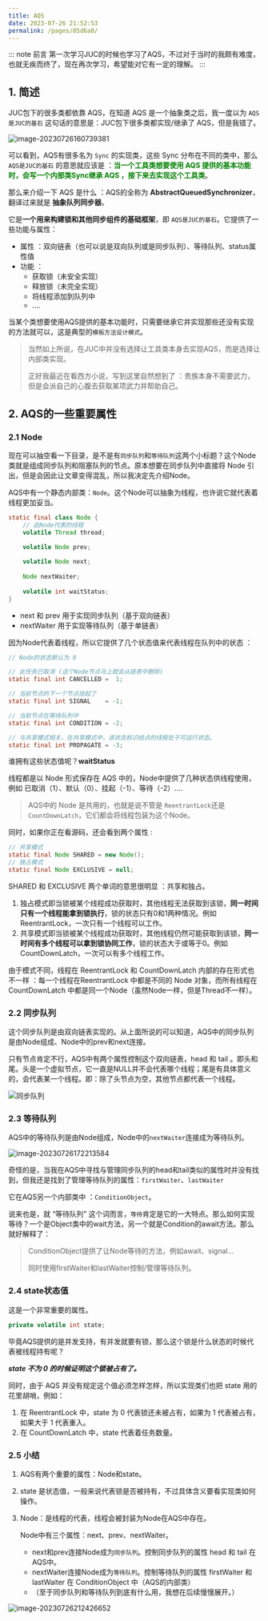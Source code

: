 ```yaml
---
title: AQS
date: 2023-07-26 21:52:53
permalink: /pages/05d6a0/
---
```


::: note 前言
 第一次学习JUC的时候也学习了AQS，不过对于当时的我颇有难度，也就无疾而终了，现在再次学习，希望能对它有一定的理解。
:::
## 1. 简述

JUC包下的很多类都依靠 AQS，在知道 AQS 是一个抽象类之后，我一度以为 `AQS是JUC的基石` 这句话的意思是：JUC包下很多类都实现/继承了 AQS，但是我错了。

![image-20230726160739381](https://typorehwf.oss-cn-chengdu.aliyuncs.com/image-20230726160739381.png)

可以看到，AQS有很多名为 `Sync` 的实现类，这些 Sync 分布在不同的类中，那么  `AQS是JUC的基石` 的意思就应该是 ：<font color=Green>**当一个工具类想要使用 AQS 提供的基本功能时，会写一个内部类Sync继承 AQS ，接下来去实现这个工具类**</font>。

那么来介绍一下 AQS 是什么 ：AQS的全称为 **AbstractQueuedSynchronizer**，翻译过来就是 **抽象队列同步器**。

它是**一个用来构建锁和其他同步组件的基础框架**，即 `AQS是JUC的基石`。它提供了一些功能与属性：

- 属性 ：双向链表（也可以说是双向队列或是同步队列）、等待队列、status属性值
- 功能 ：
    - 获取锁（未安全实现）
    - 释放锁（未完全实现）
    - 将线程添加到队列中
    - ....

当某个类想要使用AQS提供的基本功能时，只需要继承它并实现那些还没有实现的方法就可以，这是典型的`模板方法设计模式`。

>当然如上所说，在JUC中并没有选择让工具类本身去实现AQS，而是选择让内部类实现。
>
>正好我最近在看西方小说，写到这里自然想到了 ：贵族本身不需要武力，但是会派自己的心腹去获取某项武力并帮助自己。

## 2. AQS的一些重要属性

### 2.1 Node
现在可以抽空看一下目录，是不是有`同步队列`和`等待队列`这两个小标题？这个Node类就是组成同步队列和阻塞队列的节点。原本想要在同步队列中直接将 Node 引出，但是会因此让文章变得混乱，所以我决定先介绍Node。

AQS中有一个静态内部类：`Node`。这个Node可以抽象为线程，也许说它就代表着线程更加妥当。

```java
static final class Node {
    // 此Node代表的线程
    volatile Thread thread;
    
    volatile Node prev;

    volatile Node next;
    
    Node nextWaiter;
    
    volatile int waitStatus;
}
```

- next 和 prev 用于实现同步队列（基于双向链表）
- nextWaiter 用于实现等待队列（基于单链表）



因为Node代表着线程，所以它提供了几个状态值来代表线程在队列中的状态 ：

```java
// Node的状态默认为 0

// 此任务已取消 (这个Node节点马上就会从链表中删除)
static final int CANCELLED =  1;

// 当前节点的下一个节点挂起了
static final int SIGNAL    = -1;

// 当前节点在等待队列中
static final int CONDITION = -2;

// 与共享模式相关，在共享模式中，该状态标识结点的线程处于可运行状态。
static final int PROPAGATE = -3;
```

谁拥有这些状态值呢？**waitStatus**

线程都是以 Node 形式保存在 AQS 中的，Node中提供了几种状态供线程使用，例如 已取消（1）、默认（0）、挂起（-1）、等待（-2）....

>AQS中的 Node 是共用的，也就是说不管是 `ReentrantLock`还是  `CountDownLatch`，它们都会将线程包装为这个Node。

同时，如果你正在看源码，还会看到两个属性 :

```java
// 共享模式
static final Node SHARED = new Node();
// 独占模式
static final Node EXCLUSIVE = null;
```

SHARED 和 EXCLUSIVE 两个单词的意思很明显 ：共享和独占。

1. 独占模式即当锁被某个线程成功获取时，其他线程无法获取到该锁，**同一时间只有一个线程能拿到锁执行**，锁的状态只有0和1两种情况。例如 ReentrantLock，一次只有一个线程可以工作。
2. 共享模式即当锁被某个线程成功获取时，其他线程仍然可能获取到该锁，**同一时间有多个线程可以拿到锁协同工作**，锁的状态大于或等于0。例如 CountDownLatch，一次可以有多个线程工作。

由于模式不同，线程在 ReentrantLock 和 CountDownLatch 内部的存在形式也不一样 ：每一个线程在ReentrantLock 中都是不同的 Node 对象，而所有线程在 CountDownLatch 中都是同一个Node（虽然Node一样，但是Thread不一样）。
### 2.2 同步队列

这个同步队列是由双向链表实现的。从上面所说的可以知道，AQS中的同步队列是由Node组成、Node中的prev和next连接。

只有节点肯定不行，AQS中有两个属性控制这个双向链表，head 和 tail 。即头和尾。头是一个虚拟节点，它一直是NULL并不会代表哪个线程；尾是有具体意义的，会代表某一个线程。即：除了头节点为空，其他节点都代表一个线程。

![同步队列](https://typorehwf.oss-cn-chengdu.aliyuncs.com/image-20230726171337940.png)

### 2.3 等待队列

AQS中的等待队列是由Node组成，Node中的`nextWaiter`连接成为等待队列。

![image-20230726172213584](https://typorehwf.oss-cn-chengdu.aliyuncs.com/image-20230726172213584.png)

奇怪的是，当我在AQS中寻找与管理同步队列的head和tail类似的属性时并没有找到，但我还是找到了管理等待队列的属性：`firstWaiter`、`lastWaiter`

它在AQS另一个内部类中 ：`ConditionObject`。

说来也是，就 “等待队列” 这个词而言，`等待`肯定是它的一大特点。那么如何实现等待？一个是Object类中的wait方法，另一个就是Condition的await方法。那么就好解释了：

>ConditionObject提供了让Node等待的方法，例如await、signal...
>
>同时使用firstWaiter和lastWaiter控制/管理等待队列。

### 2.4 state状态值

这是一个非常重要的属性。

```java
private volatile int state;
```

毕竟AQS提供的是并发支持，有并发就要有锁，那么这个锁是什么状态的时候代表被线程持有呢？

_**state 不为 0 的时候证明这个锁被占有了。**_

同时，由于 AQS 并没有规定这个值必须怎样怎样，所以实现类们也把 state 用的花里胡哨，例如：

1. 在 ReentrantLock 中，state 为 0 代表锁还未被占有，如果为 1 代表被占有，如果大于 1 代表重入。
2. 在 CountDownLatch 中，state 代表着任务数量。



### 2.5 小结

1. AQS有两个重要的属性：Node和state。

2. state 是状态值，一般来说代表锁是否被持有，不过具体含义要看实现类如何操作。

3. Node：是线程的代表，线程会被封装为Node在AQS中存在。

   Node中有三个属性：next、prev、nextWaiter。

    - next和prev连接Node成为`同步队列`。控制同步队列的属性 head 和 tail 在AQS中。
    - nextWaiter连接Node成为`等待队列`。控制等待队列的属性 firstWaiter 和 lastWaiter 在 ConditionObject 中（AQS的内部类）
    - （至于同步队列和等待队列到底有什么用，我想在后续慢慢展开。）

![image-20230726212426652](https://typorehwf.oss-cn-chengdu.aliyuncs.com/image-20230726212426652.png)

## 

